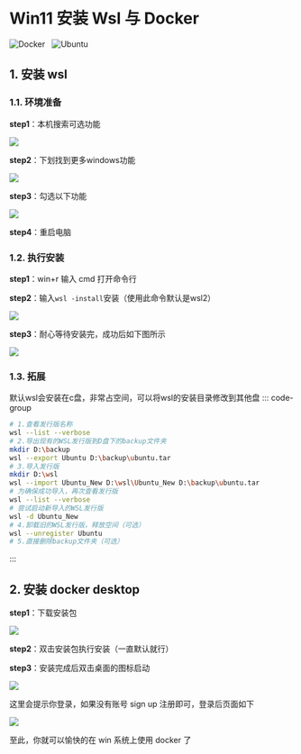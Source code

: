 # Win11 安装 Wsl 与 Docker
<img src="https://img.shields.io/badge/-Docker-2496ED?logo=Docker&logoColor=FFF" alt="Docker" style="display: inline-block;margin-right: 2px" /> 
<img src="https://img.shields.io/badge/-Wsl-8A2BE2" alt="" style="display: inline-block;margin-right: 2px"/> 
<img src="https://img.shields.io/badge/-Ubuntu-E95420?logo=Ubuntu&logoColor=FFF" alt="Ubuntu" style="display: inline-block;margin-right: 2px" /> 


## 1. 安装 wsl
<Linkcard url="https://learn.microsoft.com/zh-cn/windows/wsl/install" title="相关文档" description="https://learn.microsoft.com" logo="https://blog-1375280847.cos.ap-beijing.myqcloud.com/images/202508231213971.png"></Linkcard>

### 1.1. 环境准备
**step1**：本机搜索可选功能

![](https://blog-1375280847.cos.ap-beijing.myqcloud.com/images/202508231229452.png)

**step2**：下划找到更多windows功能

![](https://blog-1375280847.cos.ap-beijing.myqcloud.com/images/202508231231081.png)

**step3**：勾选以下功能

![](https://blog-1375280847.cos.ap-beijing.myqcloud.com/images/202508231231618.png)

**step4**：重启电脑

### 1.2. 执行安装
**step1**：win+r 输入 cmd 打开命令行

**step2**：输入`wsl -install`安装（使用此命令默认是wsl2）

![](https://blog-1375280847.cos.ap-beijing.myqcloud.com/images/202508231234334.png)

**step3**：耐心等待安装完，成功后如下图所示

![](https://blog-1375280847.cos.ap-beijing.myqcloud.com/images/202508231234022.png)

### 1.3. 拓展
默认wsl会安装在c盘，非常占空间，可以将wsl的安装目录修改到其他盘
::: code-group
```bash
# 1.查看发行版名称
wsl --list --verbose
# 2.导出现有的WSL发行版到D盘下的backup文件夹
mkdir D:\backup
wsl --export Ubuntu D:\backup\ubuntu.tar
# 3.导入发行版
mkdir D:\wsl
wsl --import Ubuntu_New D:\wsl\Ubuntu_New D:\backup\ubuntu.tar
# 为确保成功导入，再次查看发行版
wsl --list --verbose
# 尝试启动新导入的WSL发行版
wsl -d Ubuntu_New
# 4.卸载旧的WSL发行版，释放空间（可选）
wsl --unregister Ubuntu
# 5.直接删除backup文件夹（可选）
```
:::

## 2. 安装 docker desktop
<Linkcard url="https://docs.docker.com/desktop/features/wsl/" title="相关文档" description="https://docs.docker.com" logo="https://blog-1375280847.cos.ap-beijing.myqcloud.com/images/202508231213971.png"></Linkcard>


**step1**：下载安装包

![](https://blog-1375280847.cos.ap-beijing.myqcloud.com/images/202508231240367.png)

**step2**：双击安装包执行安装（一直默认就行）

**step3**：安装完成后双击桌面的图标启动

![](https://blog-1375280847.cos.ap-beijing.myqcloud.com/images/202508231244137.png)

这里会提示你登录，如果没有账号 sign up 注册即可，登录后页面如下

![](https://blog-1375280847.cos.ap-beijing.myqcloud.com/images/202508231245322.png)

至此，你就可以愉快的在 win 系统上使用 docker 了
